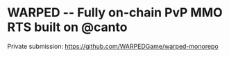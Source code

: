 # WARPED -- Fully on-chain PvP MMO RTS built on @canto
Private submission:
https://github.com/WARPEDGame/warped-monorepo
